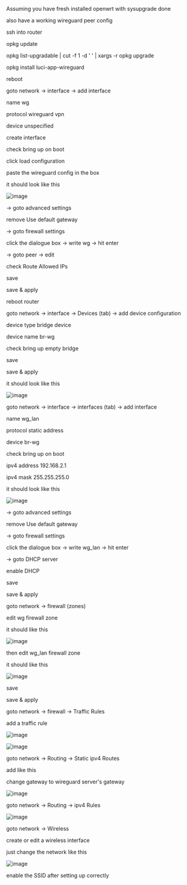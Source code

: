Assuming you have fresh installed openwrt with sysupgrade done

also have a working wireguard peer config



ssh into router

opkg update

opkg list-upgradable | cut -f 1 -d ' ' | xargs -r opkg upgrade 

opkg install luci-app-wireguard

reboot

goto network -> interface -> add interface

name wg

protocol wireguard vpn

device unspecified

create interface

check bring up on boot

click load configuration

paste the wireguard config in the box

it should look like this

![image](https://github.com/potatosips/openwrt/assets/118026260/a79cec96-061c-447c-bfea-63b93c5cbb91)

-> goto advanced settings

remove Use default gateway

-> goto firewall settings

click the dialogue box -> write wg -> hit enter

-> goto peer -> edit 

check Route Allowed IPs

save 

save & apply

reboot router

goto network -> interface -> Devices (tab) -> add device configuration

device type bridge device

device name br-wg

check bring up empty bridge 

save

save & apply

it should look like this

![image](https://github.com/potatosips/openwrt/assets/118026260/fb2db1f0-28de-4737-a0ce-f8448814bde9)


goto network -> interface -> interfaces (tab) -> add interface

name wg_lan

protocol static address

device br-wg

check bring up on boot

ipv4 address 192.168.2.1

ipv4 mask 255.255.255.0

it should look like this

![image](https://github.com/potatosips/openwrt/assets/118026260/28021e59-f0e4-417c-b156-c1d958af36e6)

-> goto advanced settings

remove Use default gateway

-> goto firewall settings

click the dialogue box -> write wg_lan -> hit enter

-> goto DHCP server 

enable DHCP

save

save & apply


goto network -> firewall (zones)

edit wg firewall zone

it should like this

![image](https://github.com/potatosips/openwrt/assets/118026260/0fab83b5-5c0b-4c3d-a422-234d42cf6618)

then edit wg_lan firewall zone

it should like this

![image](https://github.com/potatosips/openwrt/assets/118026260/ae57eed2-ba39-4065-97d8-f7c00d42cb2a)

save

save & apply


goto network -> firewall -> Traffic Rules

add a traffic rule

![image](https://github.com/potatosips/openwrt/assets/118026260/83447302-ae1a-4282-9bf2-1d5d80736088)

![image](https://github.com/potatosips/openwrt/assets/118026260/53b8907e-5e25-4e06-9522-46ad90a7eb80)



goto network -> Routing -> Static ipv4 Routes

add like this

change gateway to wireguard server's gateway

![image](https://github.com/potatosips/openwrt/assets/118026260/2da329bd-6a5f-4462-b642-39d32722f0ad)


goto network -> Routing -> ipv4 Rules

![image](https://github.com/potatosips/openwrt/assets/118026260/72d4df10-506a-442d-b202-256b0284bc00)


goto network -> Wireless

create or edit a wireless interface

just change the network like this

![image](https://github.com/potatosips/openwrt/assets/118026260/fef0517e-431a-45ca-918b-529e6cd1a0c2)


enable the SSID after setting up correctly





